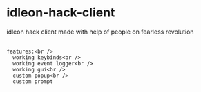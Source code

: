 # idleon-hack-client
idleon hack client made with help of people on fearless revolution<br />
<br />
```
features:<br />
  working keybinds<br />
  working event logger<br />
  working gui<br />
  custom popup<br />
  custom prompt
```
